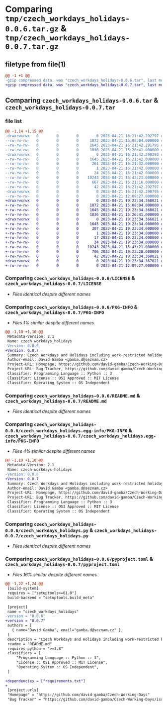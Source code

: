 # Comparing `tmp/czech_workdays_holidays-0.0.6.tar.gz` & `tmp/czech_workdays_holidays-0.0.7.tar.gz`

## filetype from file(1)

```diff
@@ -1 +1 @@
-gzip compressed data, was "czech_workdays_holidays-0.0.6.tar", last modified: Fri Apr 21 16:21:42 2023, max compression
+gzip compressed data, was "czech_workdays_holidays-0.0.7.tar", last modified: Fri Apr 21 19:23:34 2023, max compression
```

## Comparing `czech_workdays_holidays-0.0.6.tar` & `czech_workdays_holidays-0.0.7.tar`

### file list

```diff
@@ -1,14 +1,15 @@
-drwxrwxrwx   0        0        0        0 2023-04-21 16:21:42.292797 czech_workdays_holidays-0.0.6/
--rw-rw-rw-   0        0        0     1072 2023-04-21 15:08:04.000000 czech_workdays_holidays-0.0.6/LICENSE
--rw-rw-rw-   0        0        0     1645 2023-04-21 16:21:42.291796 czech_workdays_holidays-0.0.6/PKG-INFO
--rw-rw-rw-   0        0        0     1036 2023-04-21 15:26:41.000000 czech_workdays_holidays-0.0.6/README.md
-drwxrwxrwx   0        0        0        0 2023-04-21 16:21:42.290293 czech_workdays_holidays-0.0.6/czech_workdays_holidays.egg-info/
--rw-rw-rw-   0        0        0     1645 2023-04-21 16:21:42.000000 czech_workdays_holidays-0.0.6/czech_workdays_holidays.egg-info/PKG-INFO
--rw-rw-rw-   0        0        0      261 2023-04-21 16:21:42.000000 czech_workdays_holidays-0.0.6/czech_workdays_holidays.egg-info/SOURCES.txt
--rw-rw-rw-   0        0        0        1 2023-04-21 16:21:42.000000 czech_workdays_holidays-0.0.6/czech_workdays_holidays.egg-info/dependency_links.txt
--rw-rw-rw-   0        0        0       24 2023-04-21 16:21:42.000000 czech_workdays_holidays-0.0.6/czech_workdays_holidays.egg-info/top_level.txt
--rw-rw-rw-   0        0        0    10243 2023-04-21 15:43:21.000000 czech_workdays_holidays-0.0.6/czech_workdays_holidays.py
--rw-rw-rw-   0        0        0      667 2023-04-21 16:21:16.000000 czech_workdays_holidays-0.0.6/pyproject.toml
--rw-rw-rw-   0        0        0       42 2023-04-21 16:21:42.292797 czech_workdays_holidays-0.0.6/setup.cfg
-drwxrwxrwx   0        0        0        0 2023-04-21 16:21:42.290795 czech_workdays_holidays-0.0.6/test/
--rw-rw-rw-   0        0        0        0 2023-04-21 12:09:27.000000 czech_workdays_holidays-0.0.6/test/tests.py
+drwxrwxrwx   0        0        0        0 2023-04-21 19:23:34.368021 czech_workdays_holidays-0.0.7/
+-rw-rw-rw-   0        0        0     1072 2023-04-21 15:08:04.000000 czech_workdays_holidays-0.0.7/LICENSE
+-rw-rw-rw-   0        0        0     1645 2023-04-21 19:23:34.368021 czech_workdays_holidays-0.0.7/PKG-INFO
+-rw-rw-rw-   0        0        0     1036 2023-04-21 15:26:41.000000 czech_workdays_holidays-0.0.7/README.md
+drwxrwxrwx   0        0        0        0 2023-04-21 19:23:34.366021 czech_workdays_holidays-0.0.7/czech_workdays_holidays.egg-info/
+-rw-rw-rw-   0        0        0     1645 2023-04-21 19:23:34.000000 czech_workdays_holidays-0.0.7/czech_workdays_holidays.egg-info/PKG-INFO
+-rw-rw-rw-   0        0        0      307 2023-04-21 19:23:34.000000 czech_workdays_holidays-0.0.7/czech_workdays_holidays.egg-info/SOURCES.txt
+-rw-rw-rw-   0        0        0        1 2023-04-21 19:23:34.000000 czech_workdays_holidays-0.0.7/czech_workdays_holidays.egg-info/dependency_links.txt
+-rw-rw-rw-   0        0        0       17 2023-04-21 19:23:34.000000 czech_workdays_holidays-0.0.7/czech_workdays_holidays.egg-info/requires.txt
+-rw-rw-rw-   0        0        0       24 2023-04-21 19:23:34.000000 czech_workdays_holidays-0.0.7/czech_workdays_holidays.egg-info/top_level.txt
+-rw-rw-rw-   0        0        0    10243 2023-04-21 15:43:21.000000 czech_workdays_holidays-0.0.7/czech_workdays_holidays.py
+-rw-rw-rw-   0        0        0      706 2023-04-21 19:23:28.000000 czech_workdays_holidays-0.0.7/pyproject.toml
+-rw-rw-rw-   0        0        0       42 2023-04-21 19:23:34.368021 czech_workdays_holidays-0.0.7/setup.cfg
+drwxrwxrwx   0        0        0        0 2023-04-21 19:23:34.367021 czech_workdays_holidays-0.0.7/test/
+-rw-rw-rw-   0        0        0        0 2023-04-21 12:09:27.000000 czech_workdays_holidays-0.0.7/test/tests.py
```

### Comparing `czech_workdays_holidays-0.0.6/LICENSE` & `czech_workdays_holidays-0.0.7/LICENSE`

 * *Files identical despite different names*

### Comparing `czech_workdays_holidays-0.0.6/PKG-INFO` & `czech_workdays_holidays-0.0.7/PKG-INFO`

 * *Files 1% similar despite different names*

```diff
@@ -1,10 +1,10 @@
 Metadata-Version: 2.1
 Name: czech_workdays_holidays
-Version: 0.0.6
+Version: 0.0.7
 Summary: Czech Workdays and Holidays including work-restricted holidays
 Author-email: David Gamba <gamba.d@seznam.cz>
 Project-URL: Homepage, https://github.com/david-gamba/Czech-Working-Days
 Project-URL: Bug Tracker, https://github.com/david-gamba/Czech-Working-Days/issues
 Classifier: Programming Language :: Python :: 3
 Classifier: License :: OSI Approved :: MIT License
 Classifier: Operating System :: OS Independent
```

### Comparing `czech_workdays_holidays-0.0.6/README.md` & `czech_workdays_holidays-0.0.7/README.md`

 * *Files identical despite different names*

### Comparing `czech_workdays_holidays-0.0.6/czech_workdays_holidays.egg-info/PKG-INFO` & `czech_workdays_holidays-0.0.7/czech_workdays_holidays.egg-info/PKG-INFO`

 * *Files 4% similar despite different names*

```diff
@@ -1,10 +1,10 @@
 Metadata-Version: 2.1
 Name: czech-workdays-holidays
-Version: 0.0.6
+Version: 0.0.7
 Summary: Czech Workdays and Holidays including work-restricted holidays
 Author-email: David Gamba <gamba.d@seznam.cz>
 Project-URL: Homepage, https://github.com/david-gamba/Czech-Working-Days
 Project-URL: Bug Tracker, https://github.com/david-gamba/Czech-Working-Days/issues
 Classifier: Programming Language :: Python :: 3
 Classifier: License :: OSI Approved :: MIT License
 Classifier: Operating System :: OS Independent
```

### Comparing `czech_workdays_holidays-0.0.6/czech_workdays_holidays.py` & `czech_workdays_holidays-0.0.7/czech_workdays_holidays.py`

 * *Files identical despite different names*

### Comparing `czech_workdays_holidays-0.0.6/pyproject.toml` & `czech_workdays_holidays-0.0.7/pyproject.toml`

 * *Files 16% similar despite different names*

```diff
@@ -1,22 +1,24 @@
 [build-system]
 requires = ["setuptools>=61.0"]
 build-backend = "setuptools.build_meta"
 
 [project]
 name = "czech_workdays_holidays"
-version = "0.0.6"
+version = "0.0.7"
 authors = [
   { name="David Gamba", email="gamba.d@seznam.cz" },
 ]
 description = "Czech Workdays and Holidays including work-restricted holidays"
 readme = "README.md"
 requires-python = ">=3.8"
 classifiers = [
     "Programming Language :: Python :: 3",
     "License :: OSI Approved :: MIT License",
     "Operating System :: OS Independent",
 ]
 
+dependencies = ["requirements.txt"]
+
 [project.urls]
 "Homepage" = "https://github.com/david-gamba/Czech-Working-Days"
 "Bug Tracker" = "https://github.com/david-gamba/Czech-Working-Days/issues"
```

